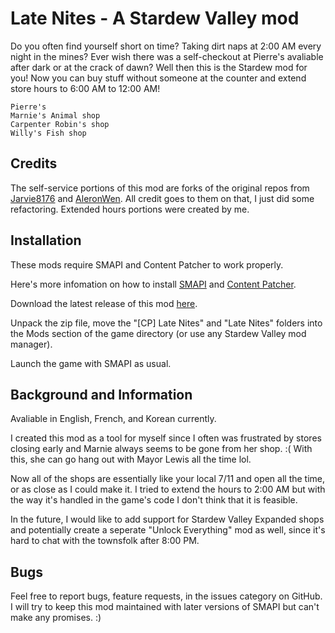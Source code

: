 # Late Nites - A Stardew Valley mod

Do you often find yourself short on time? Taking dirt naps at 2:00 AM every night in the mines? 
Ever wish there was a self-checkout at Pierre's avaliable after dark or at the crack of dawn? Well then this
is the Stardew mod for you!
Now you can buy stuff without someone at the counter and extend store hours to 6:00 AM to 12:00 AM!

    Pierre's
    Marnie's Animal shop
    Carpenter Robin's shop
    Willy's Fish shop


## Credits

The self-service portions of this mod are forks of the original repos from [Jarvie8176](https://github.com/Jarvie8176) and [AleronWen](https://github.com/AleronWen/StardewMods). All credit goes to them on that, I just did some refactoring.
Extended hours portions were created by me.

## Installation

These mods require SMAPI and Content Patcher to work properly.

Here's more infomation on how to install [SMAPI](https://stardewvalleywiki.com/Modding:Player_Guide/Getting_Started) and [Content Patcher](https://www.nexusmods.com/stardewvalley/mods/1915).

Download the latest release of this mod [here](https://github.com/montgomerysamantha/LateNites/releases/).

Unpack the zip file, move the "[CP] Late Nites" and "Late Nites" folders into the Mods section of the game directory (or use any Stardew Valley mod manager).

Launch the game with SMAPI as usual. 

## Background and Information

Avaliable in English, French, and Korean currently.

I created this mod as a tool for myself since I often was frustrated by stores closing early and Marnie always seems to be gone from her shop. :(
With this, she can go hang out with Mayor Lewis all the time lol.

Now all of the shops are essentially like your local 7/11 and open all the time, or as close as I could make it.
I tried to extend the hours to 2:00 AM but with the way it's handled in the game's code I don't think that it is feasible.

In the future, I would like to add support for Stardew Valley Expanded shops and potentially create a seperate "Unlock Everything" mod as well, since it's
hard to chat with the townsfolk after 8:00 PM.

## Bugs

Feel free to report bugs, feature requests, in the issues category on GitHub. I will try to keep this mod maintained with later versions of SMAPI but can't make any promises. :)
